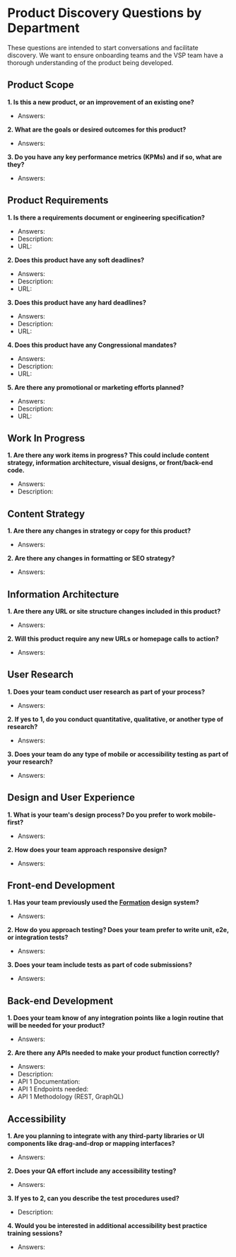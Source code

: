 # Product Discovery Questions by Department

These questions are intended to start conversations and facilitate discovery. We
want to ensure onboarding teams and the VSP team have a thorough understanding
of the product being developed.

## Product Scope

**1. Is this a new product, or an improvement of an existing one?**

- Answers:

**2. What are the goals or desired outcomes for this product?**

- Answers:

**3. Do you have any key performance metrics (KPMs) and if so, what are they?**

- Answers:

## Product Requirements

**1. Is there a requirements document or engineering specification?**

- Answers:
- Description:
- URL:

**2. Does this product have any soft deadlines?**

- Answers:
- Description:
- URL:

**3. Does this product have any hard deadlines?**

- Answers:
- Description:
- URL:

**4. Does this product have any Congressional mandates?**

- Answers:
- Description:
- URL:

**5. Are there any promotional or marketing efforts planned?**

- Answers:
- Description:
- URL:

## Work In Progress

**1. Are there any work items in progress? This could include content strategy,
   information architecture, visual designs, or front/back-end code.**

- Answers:
- Description:

## Content Strategy

**1. Are there any changes in strategy or copy for this product?**

- Answers:

**2. Are there any changes in formatting or SEO strategy?**

- Answers:

## Information Architecture

**1. Are there any URL or site structure changes included in this product?**

- Answers:

**2. Will this product require any new URLs or homepage calls to action?**

- Answers:

## User Research

**1. Does your team conduct user research as part of your process?**

- Answers:

**2. If yes to 1, do you conduct quantitative, qualitative, or another type of
   research?**

- Answers:

**3. Does your team do any type of mobile or accessibility testing as part of your
   research?**

- Answers:

## Design and User Experience

**1. What is your team's design process? Do you prefer to work mobile-first?**

- Answers:

**2. How does your team approach responsive design?**

- Answers:

## Front-end Development

**1. Has your team previously used the
   [Formation](https://github.com/department-of-veterans-affairs/veteran-facing-services-tools)
   design system?**

- Answers:

**2. How do you approach testing? Does your team prefer to write unit, e2e, or
   integration tests?**

- Answers:

**3. Does your team include tests as part of code submissions?**

- Answers:

## Back-end Development

**1. Does your team know of any integration points like a login routine that will
   be needed for your product?**

- Answers:

**2. Are there any APIs needed to make your product function correctly?**

- Answers:
- Description:
- API 1 Documentation:
- API 1 Endpoints needed:
- API 1 Methodology (REST, GraphQL)

## Accessibility

**1. Are you planning to integrate with any third-party libraries or UI
   components like drag-and-drop or mapping interfaces?**

- Answers:

**2. Does your QA effort include any accessibility testing?**

- Answers:

**3. If yes to 2, can you describe the test procedures used?**

- Description:

**4. Would you be interested in additional accessibility best practice training
   sessions?**

- Answers:
